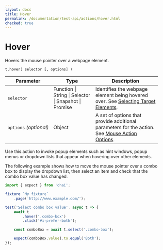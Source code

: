 ```yaml
---
layout: docs
title: Hover
permalink: /documentation/test-api/actions/hover.html
checked: true
---
```

# Hover

Hovers the mouse pointer over a webpage element.

```text
t.hover( selector [, options] )
```

Parameter              | Type                                              | Description
---------------------- | ------------------------------------------------- | -----------------------------------------------------------------------------------------------------------------------
`selector`             | Function &#124; String &#124; Selector &#124; Snapshot &#124; Promise | Identifies the webpage element being hovered over. See [Selecting Target Elements](index.md#selecting-target-elements).
`options`&#160;*(optional)* | Object                                            | A set of options that provide additional parameters for the action. See [Mouse Action Options](action-options.md#mouse-action-options).

Use this action to invoke popup elements such as hint windows, popup menus or dropdown lists that appear when hovering over other elements.

The following example shows how to move the mouse pointer over a combo box to display the dropdown list,
then select an item and check that the combo box value has changed.

```js
import { expect } from 'chai';

fixture `My fixture`
    .page('http://www.example.com/');

test('Select combo box value', async t => {
    await t
        .hover('.combo-box')
        .click('#i-prefer-both');

    const comboBox = await t.select('.combo-box');

    expect(comboBox.value).to.equal('Both');
});
```